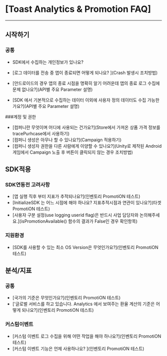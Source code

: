 # [Toast Analytics & Promotion FAQ]
***

## 시작하기
### 공통
* SDK에서 수집하는 개인정보가 있나요?

* [로그 데이터를 전송 중 앱이 종료되면 어떻게 되나요? ](Crash 발생시 조치방법)
* [안드로이드의 경우 앱의 종료 시점을 명확히 알기 어려운데 앱의 종료 로그 수집에 문제 없나요?](API별 주요 Parameter 설명)
* [SDK 에서 기본적으로 수집하는 데이터 이외에 사용자 정의 데이터도 수집 가능한가요?](API별 주요 Parameter 설명)

###계정 및 권한
* [컴퍼니란 무엇이며 어디에 사용되는 건가요?](Store에서 가져온 상품 가격 정보를 tracePurhcase에서 사용하기)
* [컴퍼니 생성은 아무나 할 수 있나요?](Campaign 적용하기)
* [컴퍼니 생성자 권한을 다른 사람에게 이양할 수 있나요?](Unity로 제작된 Android게임에서 Campaign 노출 후 버튼이 클릭되지 않는 경우 조치방법)


## SDK적용
### SDK연동전 고려사항
* [앱 실행 직후 부터 지표가 추적되나요?](인벤토리 PromotiON 테스트)
* [InitializeSDK 는 어느 시점에 해야 하나요? 지표추적시점과 연관이 있나요?](타겟 PromotiON 테스트)
* [사용자 구분 설정(use logging userid flag)은 반드시 사업 담당자와 논의해주세요.](isPromotionAvailable() 함수의 결과가 False인 경우 확인항목)

### 지원환경
* [SDK를 사용할 수 있는 최소 OS Version은 무엇인가요?](인벤토리 PromotiON 테스트)


## 분석/지표
### 공통
* [국가의 기준은 무엇인가요?](인벤토리 PromotiON 테스트)
* ['글로벌 서비스를 하고 있습니다. Analytics 에서 보여주는 환율 계산의 기준은 어떻게 되나요?](인벤토리 PromotiON 테스트)


### 커스텀이벤트
* [커스텀 이벤트 로그 수집을 위해 어떤 작업을 해야 하나요?](인벤토리 PromotiON 테스트)
* [커스텀 이벤트 기능은 언제 사용하나요? ](인벤토리 PromotiON 테스트)
